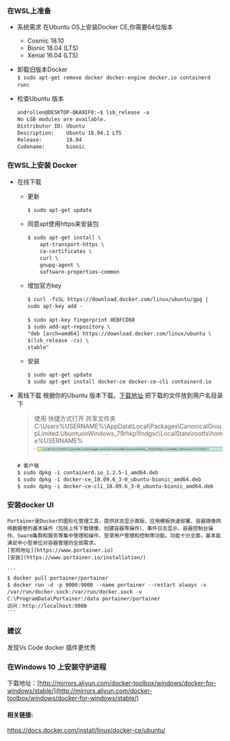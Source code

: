 ### 在WSL上准备
* 系统需求
  在Ubuntu OS上安装Docker CE,你需要64位版本
  - Cosmic 18.10
  - Bionic 18.04 (LTS)
  - Xenial 16.04 (LTS)
  
* 卸载旧版本Docker  
    ```$ sudo apt-get remove docker docker-engine docker.io containerd runc```

* 检查Ubuntu 版本
    ```
    androllen@DESKTOP-QKA9IF0:~$ lsb_release -a
    No LSB modules are available.
    Distributor ID: Ubuntu
    Description:    Ubuntu 18.04.1 LTS
    Release:        18.04
    Codename:       bionic
    ```

### 在WSL上安装 Docker 
* 在线下载
  - 更新
    ```
    $ sudo apt-get update
    ```
  - 同意apt使用https来安装包
    ```
    $ sudo apt-get install \
        apt-transport-https \
        ca-certificates \
        curl \
        gnupg-agent \
        software-properties-common
    ```
  - 增加官方key
    ```
    $ curl -fsSL https://download.docker.com/linux/ubuntu/gpg | sudo apt-key add -

    $ sudo apt-key fingerprint 0EBFCD88
    $ sudo add-apt-repository \
    "deb [arch=amd64] https://download.docker.com/linux/ubuntu \
    $(lsb_release -cs) \
    stable"
    ```   


  - 安装
    ```
    $ sudo apt-get update
    $ sudo apt-get install docker-ce docker-ce-cli containerd.io
    ```
 
 
* 离线下载
    根据你的Ubuntu 版本下载。[下载地址](https://download.docker.com/linux/ubuntu/dists/) 把下载的文件放到用户名目录下  
    > 使用 快捷方式打开 共享文件夹C:\Users\%USERNAME%\AppData\Local\Packages\CanonicalGroupLimited.UbuntuonWindows_79rhkp1fndgsc\LocalState\rootfs\home\%USERNAME%
    > ![](Assets/Snipaste_2019-05-17_00-09-49.png)

    ```
    # 客户端
    $ sudo dpkg -i containerd.io_1.2.5-1_amd64.deb
    $ sudo dpkg -i docker-ce_18.09.6_3-0_ubuntu-bionic_amd64.deb
    $ sudo dpkg -i docker-ce-cli_18.09.6_3-0_ubuntu-bionic_amd64.deb
    ```



### 安装docker UI
    Portainer是Docker的图形化管理工具，提供状态显示面板、应用模板快速部署、容器镜像网络数据卷的基本操作（包括上传下载镜像，创建容器等操作）、事件日志显示、容器控制台操作、Swarm集群和服务等集中管理和操作、登录用户管理和控制等功能。功能十分全面，基本能满足中小型单位对容器管理的全部需求。  
    [官网地址](https://www.portainer.io)  
    [安装](https://www.portainer.io/installation/)  

    ```
    $ docker pull portainer/portainer  
    $ docker run -d -p 9000:9000 --name portainer --restart always -v /var/run/docker.sock:/var/run/docker.sock -v C:\ProgramData\Portainer:/data portainer/portainer
    访问：http://localhost:9000
    ```
### 建议
  发现Vs Code docker 插件更优秀

### 在Windows 10 上安装守护进程
下载地址：[http://mirrors.aliyun.com/docker-toolbox/windows/docker-for-windows/stable/](http://mirrors.aliyun.com/docker-toolbox/windows/docker-for-windows/stable/)



#### 相关链接:
<https://docs.docker.com/install/linux/docker-ce/ubuntu/>